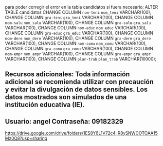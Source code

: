 para poder corregir el error en la tabla candidatos si fuera necesario:
ALTER TABLE candidatos 
CHANGE COLUMN `nom-teni` `nom_teni` VARCHAR(100),
CHANGE COLUMN `gra-teni` `gra_teni` VARCHAR(100),
CHANGE COLUMN `nom-salu` `nom_salu` VARCHAR(100),
CHANGE COLUMN `gra-salu` `gra_salu` VARCHAR(100),
CHANGE COLUMN `nom-educ` `nom_educ` VARCHAR(100),
CHANGE COLUMN `gra-educ` `gra_educ` VARCHAR(100),
CHANGE COLUMN `nom-dere` `nom_dere` VARCHAR(100),
CHANGE COLUMN `gra-dere` `gra_dere` VARCHAR(100),
CHANGE COLUMN `nom-comu` `nom_comu` VARCHAR(100),
CHANGE COLUMN `gra-comu` `gra_comu` VARCHAR(100),
CHANGE COLUMN `nom-empr` `nom_empr` VARCHAR(100),
CHANGE COLUMN `gra-empr` `gra_empr` VARCHAR(100),
CHANGE COLUMN `plan-trab` `plan_trab` VARCHAR(10000);

Recursos adicionales: Toda información adicional se recomienda utilizar con precaución y evitar la divulgación de datos sensibles. Los datos mostrados son simulados de una institución educativa (IE).
--
Usuario: angel 
Contraseña: 09182329
--
https://drive.google.com/drive/folders/1ES8Y6L1V72c4_R8ySNWCOTOAA15Mz0Q8?usp=sharing

